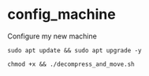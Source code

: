 # config_machine
Configure my new machine

    sudo apt update && sudo apt upgrade -y
>
    chmod +x && ./decompress_and_move.sh
